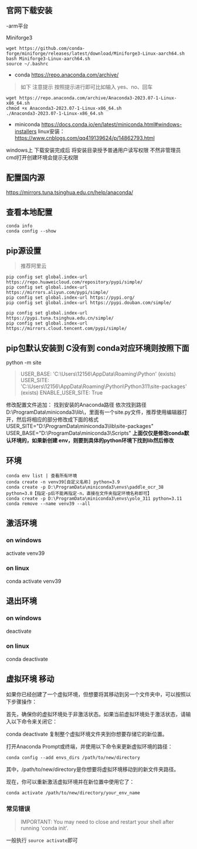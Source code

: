 
## 官网下载安装

-arm平台

Miniforge3

```
wget https://github.com/conda-forge/miniforge/releases/latest/download/Miniforge3-Linux-aarch64.sh
bash Miniforge3-Linux-aarch64.sh
source ~/.bashrc
```

- conda 
https://repo.anaconda.com/archive/
> 如下 注意提示 按照提示进行即可比如输入 yes、no、回车
```
wget https://repo.anaconda.com/archive/Anaconda3-2023.07-1-Linux-x86_64.sh
chmod +x Anaconda3-2023.07-1-Linux-x86_64.sh
./Anaconda3-2023.07-1-Linux-x86_64.sh
```


- miniconda 
https://docs.conda.io/en/latest/miniconda.html#windows-installers
linux安装：https://www.cnblogs.com/qq419139624/p/14862793.html

windows上 下载安装完成后 将安装目录授予普通用户读写权限 不然非管理员cmd打开创建环境会提示无权限
## 配置国内源

https://mirrors.tuna.tsinghua.edu.cn/help/anaconda/

## 查看本地配置
```
conda info
conda config --show
```
## pip源设置
> 推荐阿里云
```
pip config set global.index-url https://repo.huaweicloud.com/repository/pypi/simple/
pip config set global.index-url https://mirrors.aliyun.com/pypi/simple/
pip config set global.index-url https://pypi.org/
pip config set global.index-url https://pypi.douban.com/simple/

pip config set global.index-url https://pypi.tuna.tsinghua.edu.cn/simple/
pip config set global.index-url https://mirrors.cloud.tencent.com/pypi/simple/
```

## pip包默认安装到 C没有到 conda对应环境则按照下面
python -m site

>USER_BASE: 'C:\\Users\\12156\\AppData\\Roaming\\Python' (exists)
>USER_SITE: 'C:\\Users\\12156\\AppData\\Roaming\\Python\\Python311\\site-packages' (exists)
>ENABLE_USER_SITE: True

修改配置文件追加：
找到安装的Anaconda路径 依次找到路径D:\ProgramData\miniconda3\lib\，里面有一个site.py文件，推荐使用编辑器打开，然后将相应的部分修改成下面的格式
USER_SITE="D:\ProgramData\miniconda3\lib\site-packages"
USER_BASE="D:\ProgramData\miniconda3\Scripts"
**上面仅仅是修改conda默认环境的，如果新创建 env，则要到具体的python环境下找到lib然后修改**



## 环境
```
conda env list | 查看所有环境
conda create -n venv39[自定义名称] python=3.9
conda create -p D:\ProgramData\miniconda3\envs\paddle_ocr_38 python=3.8【指定-p后不能再指定-n，直接在文件夹指定环境名称即可】
conda create -p D:\ProgramData\miniconda3\envs\yolo_311 python=3.11
conda remove --name venv39 --all
```
## 激活环境
### on windows
activate venv39
### on linux
conda activate venv39

## 退出环境
### on windows
deactivate
### on linux
conda deactivate

## 虚拟环境 移动
如果你已经创建了一个虚拟环境，但想要将其移动到另一个文件夹中，可以按照以下步骤操作：

首先，确保你的虚拟环境处于非激活状态。如果当前虚拟环境处于激活状态，请输入以下命令来关闭它：


conda deactivate
复制整个虚拟环境文件夹到你想要存储它的新位置。

打开Anaconda Prompt或终端，并使用以下命令来更新虚拟环境的路径：

```
conda config --add envs_dirs /path/to/new/directory
```
其中，/path/to/new/directory是你想要将虚拟环境移动到的新文件夹路径。

现在，你可以重新激活虚拟环境并在新位置中使用它了：
```
conda activate /path/to/new/directory/your_env_name
```

### 常见错误

> IMPORTANT: You may need to close and restart your shell after running 'conda init'.

一般执行  `source activate`即可
